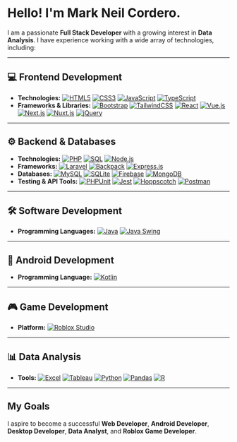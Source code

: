 # Hello! I'm Mark Neil Cordero.

I am a passionate **Full Stack Developer** with a growing interest in **Data Analysis**. I have experience working with a wide array of technologies, including:

---

## 💻 Frontend Development
- **Technologies:** [![HTML5](https://img.shields.io/badge/HTML5-E34F26?style=for-the-badge&logo=html5&logoColor=white)](https://developer.mozilla.org/en-US/docs/Web/Guide/HTML/HTML5) [![CSS3](https://img.shields.io/badge/CSS3-1572B6?style=for-the-badge&logo=css3&logoColor=white)](https://developer.mozilla.org/en-US/docs/Web/CSS) [![JavaScript](https://img.shields.io/badge/JavaScript-F7DF1E?style=for-the-badge&logo=javascript&logoColor=black)](https://developer.mozilla.org/en-US/docs/Web/JavaScript) [![TypeScript](https://img.shields.io/badge/TypeScript-3178C6?style=for-the-badge&logo=typescript&logoColor=white)](https://www.typescriptlang.org/)
- **Frameworks & Libraries:** [![Bootstrap](https://img.shields.io/badge/Bootstrap-563D7C?style=for-the-badge&logo=bootstrap&logoColor=white)](https://getbootstrap.com/) [![TailwindCSS](https://img.shields.io/badge/TailwindCSS-38B2AC?style=for-the-badge&logo=tailwind-css&logoColor=white)](https://tailwindcss.com/) [![React](https://img.shields.io/badge/React-61DAFB?style=for-the-badge&logo=react&logoColor=black)](https://reactjs.org/) [![Vue.js](https://img.shields.io/badge/Vue.js-35495E?style=for-the-badge&logo=vue.js&logoColor=4FC08D)](https://vuejs.org/) [![Next.js](https://img.shields.io/badge/Next.js-000000?style=for-the-badge&logo=next.js&logoColor=white)](https://nextjs.org/) [![Nuxt.js](https://img.shields.io/badge/Nuxt.js-00C58E?style=for-the-badge&logo=nuxt.js&logoColor=white)](https://nuxtjs.org/) [![jQuery](https://img.shields.io/badge/jQuery-0769AD?style=for-the-badge&logo=jquery&logoColor=white)](https://jquery.com/)

---

## ⚙️ Backend & Databases
- **Technologies:** [![PHP](https://img.shields.io/badge/PHP-777BB4?style=for-the-badge&logo=php&logoColor=white)](https://www.php.net/) [![SQL](https://img.shields.io/badge/SQL-4479A1?style=for-the-badge&logo=sql&logoColor=white)](https://www.w3schools.com/sql/) [![Node.js](https://img.shields.io/badge/Node.js-43853D?style=for-the-badge&logo=node.js&logoColor=white)](https://nodejs.org/)
- **Frameworks:** [![Laravel](https://img.shields.io/badge/Laravel-FF2D20?style=for-the-badge&logo=laravel&logoColor=white)](https://laravel.com/) [![Backpack](https://img.shields.io/badge/Backpack-FF2D20?style=for-the-badge&logo=laravel&logoColor=white)](https://backpackforlaravel.com/) [![Express.js](https://img.shields.io/badge/Express.js-000000?style=for-the-badge&logo=express&logoColor=white)](https://expressjs.com/)
- **Databases:** [![MySQL](https://img.shields.io/badge/MySQL-4479A1?style=for-the-badge&logo=mysql&logoColor=white)](https://www.mysql.com/) [![SQLite](https://img.shields.io/badge/SQLite-003B57?style=for-the-badge&logo=sqlite&logoColor=white)](https://www.sqlite.org/index.html) [![Firebase](https://img.shields.io/badge/Firebase-FFCA28?style=for-the-badge&logo=firebase&logoColor=black)](https://firebase.google.com/) [![MongoDB](https://img.shields.io/badge/MongoDB-47A248?style=for-the-badge&logo=mongodb&logoColor=white)](https://www.mongodb.com/)
- **Testing & API Tools:** [![PHPUnit](https://img.shields.io/badge/PHPUnit-366488?style=for-the-badge&logo=php&logoColor=white)](https://phpunit.de/) [![Jest](https://img.shields.io/badge/Jest-C21325?style=for-the-badge&logo=jest&logoColor=white)](https://jestjs.io/) [![Hoppscotch](https://img.shields.io/badge/Hoppscotch-41B883?style=for-the-badge&logo=hoppscotch&logoColor=white)](https://hoppscotch.io/) [![Postman](https://img.shields.io/badge/Postman-FF6C37?style=for-the-badge&logo=postman&logoColor=white)](https://www.postman.com/)

---

## 🛠️ Software Development
- **Programming Languages:** [![Java](https://img.shields.io/badge/Java-007396?style=for-the-badge&logo=java&logoColor=white)](https://dev.java/) [![Java Swing](https://img.shields.io/badge/Java_Swing-007396?style=for-the-badge&logo=java&logoColor=white)](https://docs.oracle.com/javase/8/docs/technotes/guides/swing/)

---

## 📱 Android Development
- **Programming Language:** [![Kotlin](https://img.shields.io/badge/Kotlin-0095D5?style=for-the-badge&logo=kotlin&logoColor=white)](https://kotlinlang.org/)

---

## 🎮 Game Development
- **Platform:** [![Roblox Studio](https://img.shields.io/badge/Roblox-000000?style=for-the-badge&logo=roblox&logoColor=white)](https://create.roblox.com/dashboard/creations)

---

## 📊 Data Analysis
- **Tools:** [![Excel](https://img.shields.io/badge/Microsoft_Excel-217346?style=for-the-badge&logo=microsoft-excel&logoColor=white)](https://www.microsoft.com/en-us/microsoft-365/excel) [![Tableau](https://img.shields.io/badge/Tableau-E97627?style=for-the-badge&logo=tableau&logoColor=white)](https://www.tableau.com/) [![Python](https://img.shields.io/badge/Python-3776AB?style=for-the-badge&logo=python&logoColor=white)](https://www.python.org/) [![Pandas](https://img.shields.io/badge/Pandas-150458?style=for-the-badge&logo=pandas&logoColor=white)](https://pandas.pydata.org/) [![R](https://img.shields.io/badge/R-276DC3?style=for-the-badge&logo=r&logoColor=white)](https://www.r-project.org/)

---

## My Goals
I aspire to become a successful **Web Developer**, **Android Developer**, **Desktop Developer**, **Data Analyst**, and **Roblox Game Developer**.
